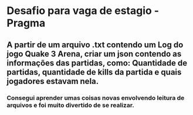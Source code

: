 # Desafio para vaga de estagio - Pragma

## A partir de um arquivo .txt contendo um Log do jogo Quake 3 Arena, criar um json contendo as informações das partidas, como: Quantidade de partidas, quantidade de kills da partida e quais jogadores estavam nela.

### Consegui aprender umas coisas novas envolvendo leitura de arquivos e foi muito divertido de se realizar.
